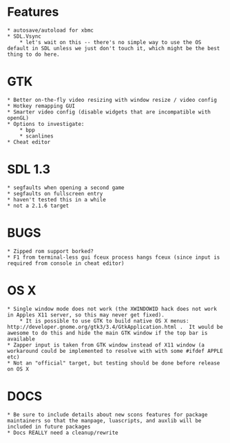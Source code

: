 Features
========
	* autosave/autoload for xbmc
	* SDL.Vsync
		* let's wait on this -- there's no simple way to use the OS default in SDL unless we just don't touch it, which might be the best thing to do here.
  
GTK
===
	* Better on-the-fly video resizing with window resize / video config
	* Hotkey remapping GUI
	* Smarter video config (disable widgets that are incompatible with openGL)
	* Options to investigate:
		* bpp
		* scanlines
	* Cheat editor

SDL 1.3
=======
	* segfaults when opening a second game
	* segfaults on fullscreen entry
	* haven't tested this in a while
	* not a 2.1.6 target

BUGS
====
	* Zipped rom support borked?
	* F1 from terminal-less gui fceux process hangs fceux (since input is required from console in cheat editor)

OS X
====
	* Single window mode does not work (the XWINDOWID hack does not work in Apples X11 server, so this may never get fixed).
		* It is possible to use GTK to build native OS X menus: http://developer.gnome.org/gtk3/3.4/GtkApplication.html .  It would be awesome to do this and hide the main GTK window if the top bar is available
	* Zapper input is taken from GTK window instead of X11 window (a workaround could be implemented to resolve with with some #ifdef APPLE etc)
	* Not an "official" target, but testing should be done before release on OS X

DOCS
====
	* Be sure to include details about new scons features for package maintainers so that the manpage, luascripts, and auxlib will be included in future packages
	* Docs REALLY need a cleanup/rewrite
